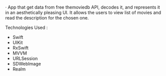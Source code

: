 · App that get data from free themoviedb API, decodes it, and represents it in an aesthetically pleasing UI. It allows the users to view list of movies and read the description for the chosen one.

Technologies Used :
- Swift
- UIKit
- RxSwift
- MVVM
- URLSession
- SDWebImage
- Realm
